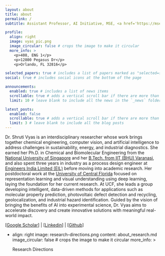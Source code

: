 ```yaml
---
layout: about
title: about
permalink: /
subtitle: Assistant Professor, AI Initiative, MSE, <a href='https://mse.ucf.edu/person/shrutivyas/'>University of Central Florida</a>

profile:
  align: right
  image: vyas_pic.png
  image_circular: false # crops the image to make it circular
  more_info: >
    <p>408, ENG 1</p>
    <p>12800 Pegasus Dr</p>
    <p>Orlando, FL 32816</p>

selected_papers: true # includes a list of papers marked as "selected={true}"
social: true # includes social icons at the bottom of the page

announcements:
  enabled: true # includes a list of news items
  scrollable: true # adds a vertical scroll bar if there are more than 3 news items
  limit: 10 # leave blank to include all the news in the `_news` folder

latest_posts:
  enabled: false
  scrollable: true # adds a vertical scroll bar if there are more than 3 new posts items
  limit: 3 # leave blank to include all the blog posts
---
```


Dr. Shruti Vyas is an interdisciplinary researcher whose work brings together chemical engineering, computer vision, and artificial intelligence to address challenges in sustainability, energy, and industrial diagnostics. She earned her Ph.D. in Chemical and Biomolecular Engineering from the [National University of Singapore](https://cde.nus.edu.sg/chbe) and her [B.Tech. from IIT (BHU) Varanasi](https://www.iitbhu.ac.in/dept/che), and also spent three years in industry as a process design engineer at [Engineers India Limited (EIL)](https://engineersindia.com/) before moving into academic research. Her postdoctoral work at the [University of Central Florida](https://www.cs.ucf.edu/) focused on representation learning and visual understanding using deep learning, laying the foundation for her current research. At UCF, she leads a group developing intelligent, data-driven methods for applications such as molecular property prediction, photovoltaic defect detection and recycling, geolocalization, and industrial hazard identification. Guided by the vision of bringing the benefits of AI into experimental science, Dr. Vyas aims to accelerate discovery and create innovative solutions with meaningful real-world impact.

[[Google Scholar](https://scholar.google.com/citations?hl=en&user=15YqUQUAAAAJ&view_op=list_works&sortby=pubdate)] | [[Linkedin](https://www.linkedin.com/in/shruti-vyas-42605b70)] | [[Github](https://github.com/svyas23)]

- align: right
    image: research-directions.png
    content: about_research.md
    image_circular: false # crops the image to make it circular
    more_info: >
      <p>Research Directions</p>
